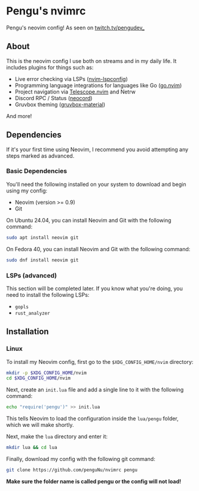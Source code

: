 # Pengu's nvimrc

Pengu's neovim config! As seen on [twitch.tv/pengudev_](https://twitch.tv/pengudev_)

## About

This is the neovim config I use both on streams and in my daily life. It includes plugins for things such as:

- Live error checking via LSPs ([nvim-lspconfig](https://github.com/neovim/nvim-lspconfig))
- Programming language integrations for languages like Go ([go.nvim](https://github.com/ray-x/go.nvim))
- Project navigation via [Telescope.nvim](https://github.com/nvim-telescope/telescope.nvim) and Netrw
- Discord RPC / Status ([neocord](https://github.com/IogaMaster/neocord))
- Gruvbox theming ([gruvbox-material](https://github.com/sainnhe/gruvbox-material))

And more!

## Dependencies

If it's your first time using Neovim, I recommend you avoid attempting any steps marked as advanced. 

### Basic Dependencies

You'll need the following installed on your system to download and begin using my config:

- Neovim (version >= 0.9)
- Git

On Ubuntu 24.04, you can install Neovim and Git with the following command:

```bash
sudo apt install neovim git
```

On Fedora 40, you can install Neovim and Git with the following command:

```bash
sudo dnf install neovim git
```

### LSPs (advanced)

This section will be completed later. If you know what you're doing, you need to install the following LSPs:

- `gopls`
- `rust_analyzer`

## Installation

### Linux 

To install my Neovim config, first go to the `$XDG_CONFIG_HOME/nvim` directory:

```bash
mkdir -p $XDG_CONFIG_HOME/nvim
cd $XDG_CONFIG_HOME/nvim
```

Next, create an `init.lua` file and add a single line to it with the following command:

```bash
echo "require('pengu')" >> init.lua
```

This tells Neovim to load the configuration inside the `lua/pengu` folder, which we will make shortly.

Next, make the `lua` directory and enter it:

```bash
mkdir lua && cd lua
```

Finally, download my config with the following git command:

```bash
git clone https://github.com/penguNu/nvimrc pengu
```

**Make sure the folder name is called pengu or the config will not load!**
